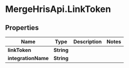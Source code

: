 # MergeHrisApi.LinkToken

## Properties

Name | Type | Description | Notes
------------ | ------------- | ------------- | -------------
**linkToken** | **String** |  | 
**integrationName** | **String** |  | 


